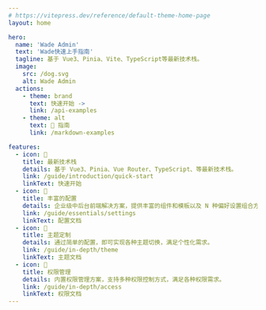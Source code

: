 ```yaml
---
# https://vitepress.dev/reference/default-theme-home-page
layout: home

hero:
  name: 'Wade Admin'
  text: 'Wade快速上手指南'
  tagline: 基于 Vue3、Pinia、Vite、TypeScript等最新技术栈。
  image:
    src: /dog.svg
    alt: Wade Admin
  actions:
    - theme: brand
      text: 快速开始 ->
      link: /api-examples
    - theme: alt
      text: 📲 指南
      link: /markdown-examples

features:
  - icon: 🚀
    title: 最新技术栈
    details: 基于 Vue3、Pinia、Vue Router、TypeScript、等最新技术栈。
    link: /guide/introduction/quick-start
    linkText: 快速开始
  - icon: 🚎
    title: 丰富的配置
    details: 企业级中后台前端解决方案，提供丰富的组件和模板以及 N 种偏好设置组合方案。
    link: /guide/essentials/settings
    linkText: 配置文档
  - icon: 🎨
    title: 主题定制
    details: 通过简单的配置，即可实现各种主题切换，满足个性化需求。
    link: /guide/in-depth/theme
    linkText: 主题文档
  - icon: 🔐
    title: 权限管理
    details: 内置权限管理方案，支持多种权限控制方式，满足各种权限需求。
    link: /guide/in-depth/access
    linkText: 权限文档
---
```

